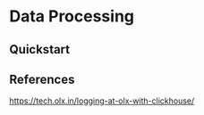 # Data Processing

## Quickstart

## References
https://tech.olx.in/logging-at-olx-with-clickhouse/

